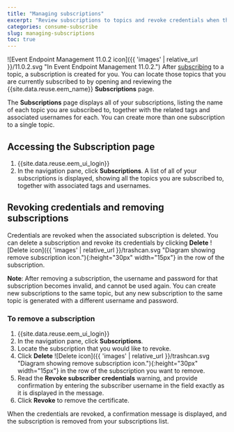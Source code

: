 ```yaml
---
title: "Managing subscriptions"
excerpt: "Review subscriptions to topics and revoke credentials when they are no longer required."
categories: consume-subscribe
slug: managing-subscriptions
toc: true
---
```


![Event Endpoint Management 11.0.2 icon]({{ 'images' | relative_url }}/11.0.2.svg "In Event Endpoint Management 11.0.2.") After [subscribing](../subscribing-to-topics/) to a topic, a subscription is created for you. You can locate those topics that you are currently subscribed to by opening and reviewing the {{site.data.reuse.eem_name}} **Subscriptions** page.

The **Subscriptions** page displays all of your subscriptions, listing the name of each topic you are subscribed to, together with the related tags and associated usernames for each. You can create more than one subscription to a single topic.

## Accessing the Subscription page

1. {{site.data.reuse.eem_ui_login}}
2. In the navigation pane, click **Subscriptions**.
    A list of all of your subscriptions is displayed, showing all the topics you are subscribed to, together with associated tags and usernames.

## Revoking credentials and removing subscriptions

Credentials are revoked when the associated subscription is deleted. You can delete a subscription and revoke its credentials by clicking **Delete** ![Delete icon]({{ 'images' | relative_url }}/trashcan.svg "Diagram showing remove subscription icon."){:height="30px" width="15px"} in the row of the subscription.

**Note**: After removing a subscription, the username and password for that subscription becomes invalid, and cannot be used again. You can create new subscriptions to the same topic, but any new subscription to the same topic is generated with a different username and password.

### To remove a subscription

1. {{site.data.reuse.eem_ui_login}}
2. In the navigation pane, click **Subscriptions**.
3. Locate the subscription that you would like to revoke.
4. Click **Delete** ![Delete icon]({{ 'images' | relative_url }}/trashcan.svg "Diagram showing remove subscription icon."){:height="30px" width="15px"} in the row of the subscription you want to remove.
5. Read the **Revoke subscriber credentials** warning, and provide confirmation by entering the subscriber username in the field exactly as it is displayed in the message.
6. Click **Revoke** to remove the certificate.

When the credentials are revoked, a confirmation message is displayed, and the subscription is removed from your subscriptions list.
